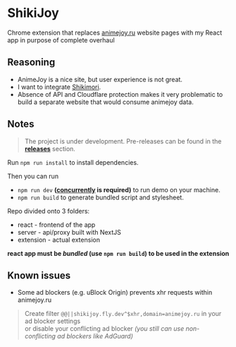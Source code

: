 # ShikiJoy
Chrome extension that replaces [animejoy.ru](https://animejoy.ru) website pages with my React app in purpose of complete overhaul

## Reasoning
- AnimeJoy is a nice site, but user experience is not great.
- I want to integrate [Shikimori](https://shikimori.one).
- Absence of API and Cloudflare protection makes it very problematic to build a separate website that would consume animejoy data.

## Notes
> The project is under development. 
> Pre-releases can be found in the 
> **[releases](https://github.com/YaredFall/ShikiJoyExt/releases)**
> section.

Run `npm run install`
to install dependencies. 

Then you can run 
* `npm run dev` 
 **([concurrently](https://github.com/open-cli-tools/concurrently) is required)** 
 to run demo on your machine.
* `npm run build` to generate bundled script and stylesheet.


Repo divided onto 3 folders: 
* react - frontend of the app
* server - api/proxy built with NextJS
* extension - actual extension

**react app must be _bundled_ (use ```npm run build```) to be used in the extension**


## Known issues
* Some ad blockers (e.g. uBlock Origin) prevents xhr requests within animejoy.ru

> Create filter 
> `@@||shikijoy.fly.dev^$xhr,domain=animejoy.ru`
> in your ad blocker settings  
> or disable your conflicting ad blocker 
> *(you still can use non-conflicting ad blockers like AdGuard)*


